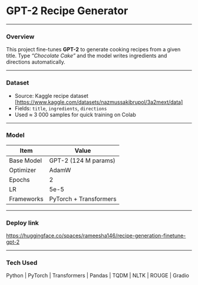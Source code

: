 # GPT-2 Recipe Generator
---

###  Overview

This project fine-tunes **GPT-2** to generate cooking recipes from a given title.
Type *“Chocolate Cake”* and the model writes ingredients and directions automatically.

---

### Dataset

* Source: Kaggle recipe dataset [https://www.kaggle.com/datasets/nazmussakibrupol/3a2mext/data]
* Fields: `title`, `ingredients`, `directions`
* Used ≈ 3 000 samples for quick training on Colab

---

###  Model

| Item       | Value                  |
| ---------- | ---------------------- |
| Base Model | GPT-2 (124 M params)   |
| Optimizer  | AdamW                  |
| Epochs     | 2                      |
| LR         | 5e-5                   |
| Frameworks | PyTorch + Transformers |

---
### Deploy link

https://huggingface.co/spaces/rameesha146/recipe-generation-finetune-gpt-2

---

###  Tech Used

Python | PyTorch | Transformers | Pandas | TQDM | NLTK | ROUGE | Gradio


